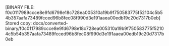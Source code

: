[BINARY FILE: f0c0117989ccce8e9fd6798e18c728ea005310a19b9f750583775f52104c5b54b357aafa73489fcced96b8fec08f990d3e191aaea00edb19c20d7317b0eb]
Stored copy: docs/converted-binary/f0c0117989ccce8e9fd6798e18c728ea005310a19b9f750583775f52104c5b54b357aafa73489fcced96b8fec08f990d3e191aaea00edb19c20d7317b0eb
